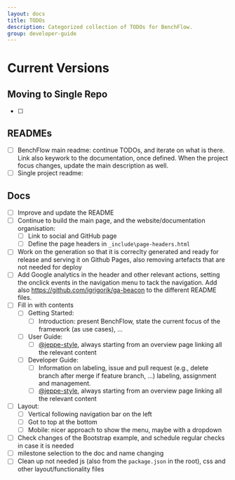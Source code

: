 ```yaml
---
layout: docs
title: TODOs
description: Categorized collection of TODOs for BenchFlow.
group: developer-guide
---
```


# Current Versions


## Moving to Single Repo

- [ ] 


## READMEs

- [ ] BenchFlow main readme: continue TODOs, and iterate on what is there. Link also keywork to the documentation, once defined. When the project focus changes, update the main description as well. 
- [ ] Single project readme: 

## Docs

- [ ] Improve and update the README
- [ ] Continue to build the main page, and the website/documentation organisation:
    - [ ] Link to social and GitHub page
    - [ ] Define the page headers in `_include\page-headers.html`
- [ ] Work on the generation so that it is correclty generated and ready for release and serving it on Github Pages, also removing artefacts that are not needed for deploy
- [ ] Add Google analytics in the header and other relevant actions, setting the onclick events in the navigation menu to tack the navigation. Add also https://github.com/igrigorik/ga-beacon to the different README files.
- [ ] Fill in with contents
    - [ ] Getting Started:
        - [ ] Introduction: present BenchFlow, state the current focus of the framework (as use cases), ...
    - [ ] User Guide:
        - [ ] [@jeppe-style](https://github.com/jeppe-style), always starting from an overview page linking all the relevant content
    - [ ] Developer Guide:
        - [ ] Information on labeling, issue and pull request (e.g., delete branch after merge if feature branch, ...) labeling, assignment and management.
        - [ ] [@jeppe-style](https://github.com/jeppe-style), always starting from an overview page linking all the relevant content
- [ ] Layout:
    - [ ] Vertical following navigation bar on the left
    - [ ] Got to top at the bottom
    - [ ] Mobile: nicer approach to show the menu, maybe with a dropdown
- [ ] Check changes of the Bootstrap example, and schedule regular checks in case it is needed
- [ ] milestone selection to the doc and name changing
- [ ] Clean up not needed js (also from the `package.json` in the root), css and other layout/functionality files